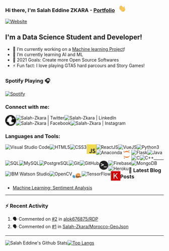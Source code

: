 ### Hi there, I'm Salah Eddine ZKARA - [Portfolio][website] &nbsp; <img src="./wave.gif" width="24px">

[![Website](https://img.shields.io/badge/My-Portfolio-brightgreen)][website]

<!-- [<img alt="Badge" src="https://img.shields.io/badge/My-Portfolio-brightgreen"/>][website] -->

## I'm a Data Science Student and Developer!

- 🔭 I’m currently working on a [Machine learning Project][gist]!
- 🌱 I’m currently learning AI and ML
- 🥅 2021 Goals: Create more Open Source Softwares
- ⚡ Fun fact: I love playing GTA5 hard parcours and Story Games!

### Spotify Playing 🎧
[![Spotify](https://novatorem.salah-zkara.vercel.app/api/spotify)](https://open.spotify.com/user/salah_zkara)

### Connect with me:

[<img align="left" alt="zkara.ml" width="34px" src="https://raw.githubusercontent.com/iconic/open-iconic/master/svg/globe.svg" />][website]
[<img align="left" alt="Salah-Zkara | Twitter" src="https://img.icons8.com/fluent/34/000000/twitter.png" />][twitter]
[<img align="left" alt="Salah-Zkara | LinkedIn" src="https://img.icons8.com/fluent/34/000000/linkedin.png" />][linkedin]
[<img align="left" alt="Salah-Zkara | Facebook" src="https://img.icons8.com/fluent/34/000000/facebook-new.png" />][facebook]
[<img align="left" alt="Salah-Zkara | Instagram" src="https://img.icons8.com/fluent/34/000000/instagram-new.png" />][instagram]

<br />
<br />

### Languages and Tools:

[<img align="left" alt="Visual Studio Code" src="https://img.icons8.com/fluent/30/000000/visual-studio-code-2019.png" />](https://code.visualstudio.com/)
[<img align="left" alt="HTML5" src="https://img.icons8.com/color/30/000000/html-5--v1.png"/>](https://developer.mozilla.org/fr/docs/Web/Guide/HTML/HTML5)
[<img align="left" alt="CSS3" src="https://img.icons8.com/color/30/000000/css3.png"/>](https://developer.mozilla.org/en-US/docs/Web/CSS/Reference)
[<img align="left" alt="JavaScript" width="30px" src="https://raw.githubusercontent.com/github/explore/80688e429a7d4ef2fca1e82350fe8e3517d3494d/topics/javascript/javascript.png" />](https://developer.mozilla.org/en-US/docs/Web/JavaScript)
[<img align="left" alt="ReactJS" src="https://img.icons8.com/color/30/000000/react-native.png" />](https://reactjs.org/)
[<img align="left" alt="VueJS" src="https://img.icons8.com/color/30/000000/vue-js.png" />](https://vuejs.org/)
[<img align="left" alt="Python3" src="https://img.icons8.com/color/30/000000/python--v2.png"/>](https://www.python.org/)
[<img align="left" alt="Anaconda" src="https://img.icons8.com/dusk/30/000000/anaconda.png"/>](https://www.anaconda.com/)
[<img align="left" alt="Jupyter Notebook" width="30px" src="https://raw.githubusercontent.com/github/explore/80688e429a7d4ef2fca1e82350fe8e3517d3494d/topics/jupyter-notebook/jupyter-notebook.png" />](https://jupyter.org/)
[<img align="left" alt="Flask" src="https://img.icons8.com/ios/30/000000/flask.png"/>](https://flask.palletsprojects.com/en/1.1.x/)
[<img align="left" alt="Java" src="https://img.icons8.com/color/30/000000/java-coffee-cup-logo--v2.png"/>](https://docs.oracle.com/en/java/)
[<img align="left" alt="C" src="https://img.icons8.com/color/30/000000/c-programming.png"/>](https://www.cprogramming.com/)
[<img align="left" alt="C++" src="https://img.icons8.com/color/30/000000/c-plus-plus-logo.png"/>](https://www.cprogramming.com/)
[<img align="left" alt="SQL" src="https://img.icons8.com/ios-filled/30/000000/database.png" />](https://sql.sh/)
[<img align="left" alt="MySQL" src="https://img.icons8.com/fluent/30/000000/mysql-logo.png"/>](https://dev.mysql.com/doc/)
[<img align="left" alt="PostgreSQL" src="https://img.icons8.com/color/30/000000/postgreesql.png"/>](https://www.postgresql.org/)
[<img align="left" alt="Git" src="https://img.icons8.com/color/30/000000/git.png"/>](https://git-scm.com/doc)
[<img align="left" alt="GitHub" src="https://img.icons8.com/material-sharp/30/000000/github.png"/>](https://docs.github.com/en)
[<img align="left" alt="Terminal" width="30px" src="https://raw.githubusercontent.com/github/explore/80688e429a7d4ef2fca1e82350fe8e3517d3494d/topics/terminal/terminal.png" />](https://help.ubuntu.com/community/UsingTheTerminal/)
[<img align="left" alt="Firebase" src="https://img.icons8.com/color/30/000000/firebase.png"/>](https://firebase.google.com/)
[<img align="left" alt="MongoDB" src="https://img.icons8.com/color/30/000000/mongodb.png"/>](https://www.mongodb.com/)
[<img align="left" alt="Heroku" src="https://img.icons8.com/color/30/000000/heroku.png"/>](https://www.heroku.com/)
[<img align="left" alt="IBM Watson Studio" src="https://img.icons8.com/office/30/000000/ibm-watson.png"/>](https://www.ibm.com/cloud/watson-studio)
[<img align="left" alt="OpenCV" src="https://img.icons8.com/fluent/30/000000/opencv.png"/>](https://opencv.org/)
[<img align="left" alt="scikit-learn" width="30px" src="https://raw.githubusercontent.com/github/explore/80688e429a7d4ef2fca1e82350fe8e3517d3494d/topics/scikit-learn/scikit-learn.png" />](http://scikit-learn.org/)
[<img align="left" alt="TensorFlow" src="https://img.icons8.com/color/30/000000/tensorflow.png" />](https://www.tensorflow.org/)
[<img align="left" alt="Keras" width="30px" src="https://raw.githubusercontent.com/github/explore/cf9a84017e3cdd93aeb635d9b85379ba67d62031/topics/keras/keras.png" />](https://keras.io/)


<br />
<br />

---

### 📕 Latest Blog Posts
- [Machine Learning: Sentiment Analysis ](https://gist.github.com/Salah-Zkara/56e4dcc86d940e356472c0a84722a174)
<!-- BLOG-POST-LIST:START -->
<!-- BLOG-POST-LIST:END -->

---

### :zap: Recent Activity

<!--START_SECTION:activity-->
1. 🗣 Commented on [#2](https://github.com/alok676875/RDP/issues/2) in [alok676875/RDP](https://github.com/alok676875/RDP)
2. 🗣 Commented on [#1](https://github.com/Salah-Zkara/Morocco-GeoJson/issues/1) in [Salah-Zkara/Morocco-GeoJson](https://github.com/Salah-Zkara/Morocco-GeoJson)
<!--END_SECTION:activity-->

---

<img align="left" alt="Salah Eddine's Github Stats" src="https://github-readme-stats-nine-tawny.vercel.app/api?username=Salah-Zkara&show_icons=true&hide_border=true&count_private=true&theme=react&bg_color=0D1117" />

<!-- <img align="left" alt="Salah Eddine's Github Stats" src="https://github-readme-stats-nine-tawny.vercel.app/api/top-langs/?username=Salah-Zkara&count_private=true&langs_count=8&layout=compact&theme=react&hide_border=true&hide=java,html,css&bg_color=0D1117" /> -->

<!-- &hide=java,html,tex&title_color=ffffff&text_color=c9cacc&icon_color=2bbc8a&bg_color=1d1f21&langs_count=3" -->

[![Top Langs](https://github-readme-stats-nine-tawny.vercel.app/api/top-langs/?username=Salah-Zkara&count_private=true&langs_count=9&layout=compact&theme=react&hide_border=true&hide=html,jupyter%20notebook&bg_color=0D1117)](https://github.com/Salah-Zkara/github-readme-stats)

[website]: https://salah-zkara.github.io/HOST/
[gist]: https://gist.github.com/Salah-Zkara/56e4dcc86d940e356472c0a84722a174
[twitter]: https://twitter.com/SalahZkara
[facebook]: https://www.facebook.com/salaheddine.zkara.9
[instagram]: https://www.instagram.com/salaheddine.zkara/?hl=en
[linkedin]: https://www.linkedin.com/in/salah-eddine-zkara-b40b091a6/

<!--START_SECTION:activity-->
<!--END_SECTION:activity-->
